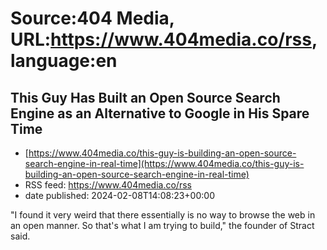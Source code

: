 # Source:404 Media, URL:https://www.404media.co/rss, language:en

## This Guy Has Built an Open Source Search Engine as an Alternative to Google in His Spare Time
 - [https://www.404media.co/this-guy-is-building-an-open-source-search-engine-in-real-time](https://www.404media.co/this-guy-is-building-an-open-source-search-engine-in-real-time)
 - RSS feed: https://www.404media.co/rss
 - date published: 2024-02-08T14:08:23+00:00

"I found it very weird that there essentially is no way to browse the web in an open manner. So that's what I am trying to build," the founder of Stract said.

